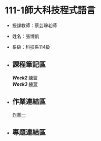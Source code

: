 # 111-1師大科技程式語言
* 授課教師：蔡芸琤老師  
* 姓名：張博凱  
* 系級：科技系114級  

* ## 課程筆記區  
    ***Week2***
    [練習](https://github.com/allen20021005/PL/blob/main/Week2-practice.ipynb)  
    ***Week3***
    [練習](https://github.com/allen20021005/PL/blob/main/Week3_practice.ipynb)
* ## 作業連結區
    [作業一](https://github.com/allen20021005/PL/blob/main/Homework1.ipynb)
* ## 專題連結區
